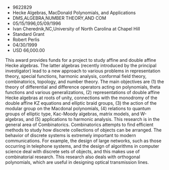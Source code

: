 
* 9622829
* Hecke Algebras, MacDonald Polynomials, and Applications
* DMS,ALGEBRA,NUMBER THEORY,AND COM
* 05/15/1996,05/09/1996
* Ivan Cherednik,NC,University of North Carolina at Chapel Hill
* Standard Grant
* Robert Perlis
* 04/30/1999
* USD 66,000.00

This award provides funds for a project to study affine and double affine Hecke
algebras. The latter algebras (recently introduced by the principal
investigator) lead to a new approach to various problems in representation
theory, special functions, harmonic analysis, conformal field theory,
combinatorics, topology, and number theory. The main objectives are (1) the
theory of differential and difference operators acting on polynomials, theta
functions and various generalizations, (2) representations of double affine
Hecke algebras at roots of unity, connections with the monodromy of the double
affine KZ equations and elliptic braid groups, (3) the action of the modular
group on the Macdonal polynomials, (4) relations to quantum groups of elliptic
type, Kac-Moody algebras, matrix models, and W-algebras, and (5) applications to
harmonic analysis. This research is in the general area of Combinatorics.
Combinatorics attempts to find efficient methods to study how discrete
collections of objects can be arranged. The behavior of discrete systems is
extremely important to modern communications. For example, the design of large
networks, such as those occurring in telephone systems, and the design of
algorithms in computer science deal with discrete sets of objects, and this
makes use of combinatorial research. This research also deals with orthogonal
polynomials, which are useful in designing optical transmission lines.
